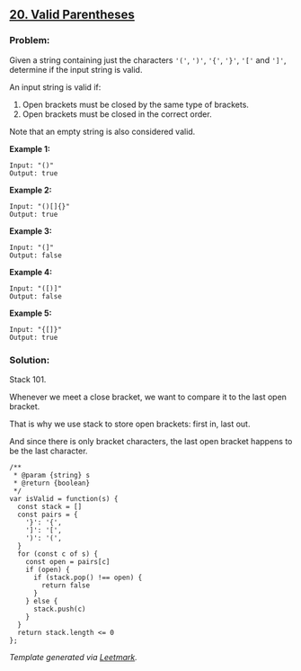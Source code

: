 [20. Valid Parentheses](https://leetcode.com/problems/valid-parentheses/description/)
-------------------------------------------------------------------------------------

### Problem:

Given a string containing just the characters `'('`, `')'`, `'{'`, `'}'`, `'['` and `']'`, determine if the input string is valid.

An input string is valid if:

1.  Open brackets must be closed by the same type of brackets.
2.  Open brackets must be closed in the correct order.

Note that an empty string is also considered valid.

**Example 1:**

    Input: "()"
    Output: true

**Example 2:**

    Input: "()[]{}"
    Output: true

**Example 3:**

    Input: "(]"
    Output: false

**Example 4:**

    Input: "([)]"
    Output: false

**Example 5:**

    Input: "{[]}"
    Output: true

### Solution:

Stack 101.

Whenever we meet a close bracket, we want to compare it to the last open bracket.

That is why we use stack to store open brackets: first in, last out.

And since there is only bracket characters, the last open bracket happens to be the last character.

    /**
     * @param {string} s
     * @return {boolean}
     */
    var isValid = function(s) {
      const stack = []
      const pairs = {
        '}': '{',
        ']': '[',
        ')': '(',
      }
      for (const c of s) {
        const open = pairs[c]
        if (open) {
          if (stack.pop() !== open) {
            return false
          }
        } else {
          stack.push(c)
        }
      }
      return stack.length <= 0
    };

*Template generated via [Leetmark](https://github.com/crimx/crx-leetmark).*

